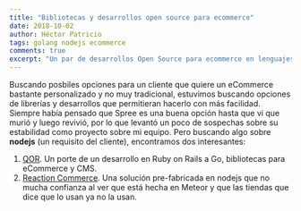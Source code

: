 ```yaml
---
title: "Bibliotecas y desarrollos open source para ecommerce"
date: 2018-10-02
author: Héctor Patricio
tags: golang nodejs ecommerce
comments: true
excerpt: "Un par de desarrollos Open Source para ecommerce en lenguajes modernos"
---
```


Buscando posbiles opciones para un cliente que quiere un eCommerce bastante personalizado y no muy tradicional,
estuvimos buscando opciones de librerías y desarrollos que permitieran hacerlo con más facilidad. Siempre había
pensado que Spree es una buena opción hasta que vi que murió y luego revivió, por lo que levantó un poco de
sospechas sobre su estabilidad como proyecto sobre mi equipo. Pero buscando algo sobre **nodejs** (un requisito
del cliente), encontramos dos interesantes:


1. [QOR](https://github.com/qor/qor). Un porte de un desarrollo en Ruby on Rails a Go, bibliotecas para eCommerce y CMS.
2. [Reaction Commerce](https://www.reactioncommerce.com/). Una solución pre-fabricada en nodejs que no mucha confianza al ver que está hecha en Meteor y que las tiendas que dice que lo usan ya no la usan.
